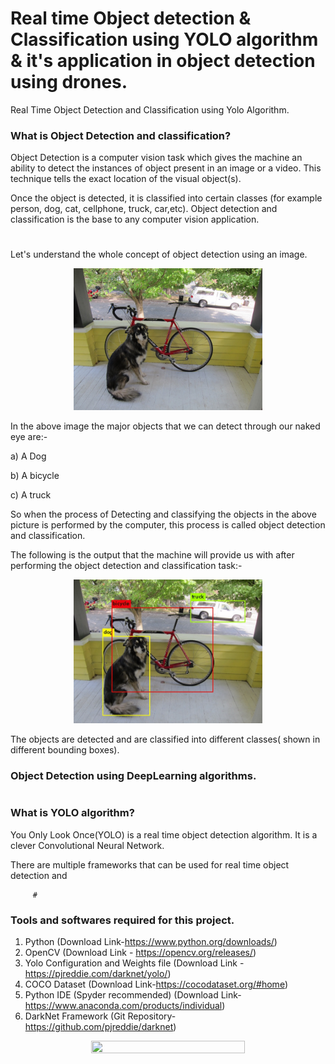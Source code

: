 # Real time Object detection & Classification using YOLO algorithm & it's application in object detection using drones.
Real Time Object Detection and Classification using Yolo Algorithm.
 
### What is Object Detection and classification?

Object Detection is a computer vision task which gives the machine an ability to detect the instances of object present in an image or a video. This technique tells the exact location of the visual object(s). 

Once the object is detected, it is classified into certain classes (for example person, dog, cat, cellphone, truck, car,etc). Object detection and classification is the base to any computer vision application. 
#

Let's understand the whole concept of object detection using an image.

<p align="center">
<img src="Readme/image.jpg" width=60% height=50%></p

In the above image the major objects that we can detect through our naked eye are:-

a) A Dog

b) A bicycle

c) A truck

So when the process of Detecting and classifying the objects in the above picture is performed by the computer, this process is called object detection and classification.

The following is the output that the machine will provide us with after performing the object detection and classification task:-

 <p align="center">
<img src="Readme/outputimage (2).png" width=60% height=50%></p>

The objects are detected and are classified into different classes( shown in different bounding boxes).

### Object Detection using DeepLearning algorithms.
#

### What is YOLO algorithm?
You Only Look Once(YOLO) is a real time object detection algorithm. It is a clever Convolutional Neural Network. 

There are multiple frameworks that can be used for real time object detection and 
   
         #

### Tools and softwares required for this project.

1. Python (Download Link-https://www.python.org/downloads/)
2. OpenCV (Download Link - https://opencv.org/releases/)
3. Yolo Configuration and Weights file (Download Link - https://pjreddie.com/darknet/yolo/)
4. COCO Dataset (Download Link-https://cocodataset.org/#home)
5. Python IDE (Spyder recommended) (Download Link-https://www.anaconda.com/products/individual)
6. DarkNet Framework (Git Repository-https://github.com/pjreddie/darknet)

<p align="center">
<img src="outputs/gif1.gif" width=70% height=50%>
 </p>


